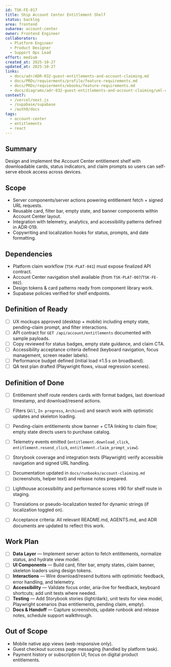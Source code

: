 ```yaml
---
id: TSK-FE-017
title: Ship Account Center Entitlement Shelf
status: backlog
area: frontend
subarea: account-center
owner: Frontend Engineer
collaborators:
  - Platform Engineer
  - Product Designer
  - Support Ops Lead
effort: medium
created_at: 2025-10-27
updated_at: 2025-10-27
links:
  - docs/adr/ADR-032-guest-entitlements-and-account-claiming.md
  - docs/PRDs/requierments/profile/feature-requirements.md
  - docs/PRDs/requierments/ebooks/feature-requirements.md
  - docs/diagrams/adr-032-guest-entitlements-and-account-claiming/uml-components.mmd
context7:
  - /vercel/next.js
  - /supabase/supabase
  - /auth0/docs
tags:
  - account-center
  - entitlements
  - react
---
```


## Summary
Design and implement the Account Center entitlement shelf with downloadable cards, status indicators, and claim prompts so users can self-serve ebook access across devices.

## Scope
- Server components/server actions powering entitlement fetch + signed URL requests.
- Reusable card, filter bar, empty state, and banner components within Account Center layout.
- Integration with telemetry, analytics, and accessibility patterns defined in ADR-019.
- Copywriting and localization hooks for status, prompts, and date formatting.

## Dependencies
- Platform claim workflow (`TSK-PLAT-041`) must expose finalized API contract.
- Account Center navigation shell available (from `TSK-PLAT-007`/`TSK-FE-002`).
- Design tokens & card patterns ready from component library work.
- Supabase policies verified for shelf endpoints.

## Definition of Ready
- [ ] UX mockups approved (desktop + mobile) including empty state, pending-claim prompt, and filter interactions.
- [ ] API contract for `GET /api/account/entitlements` documented with sample payloads.
- [ ] Copy reviewed for status badges, empty state guidance, and claim CTA.
- [ ] Accessibility acceptance criteria defined (keyboard navigation, focus management, screen reader labels).
- [ ] Performance budget defined (initial load ≤1.5 s on broadband).
- [ ] QA test plan drafted (Playwright flows, visual regression scenes).

## Definition of Done
- [ ] Entitlement shelf route renders cards with format badges, last download timestamp, and download/resend actions.
- [ ] Filters (`All`, `In progress`, `Archived`) and search work with optimistic updates and skeleton loading.
- [ ] Pending-claim entitlements show banner + CTA linking to claim flow; empty state directs users to purchase catalog.
- [ ] Telemetry events emitted (`entitlement.download_click`, `entitlement.resend_click`, `entitlement.claim_prompt_view`).
- [ ] Storybook coverage and integration tests (Playwright) verify accessible navigation and signed URL handling.
- [ ] Documentation updated in `docs/runbooks/account-claiming.md` (screenshots, helper text) and release notes prepared.
- [ ] Lighthouse accessibility and performance scores ≥90 for shelf route in staging.
- [ ] Translations or pseudo-localization tested for dynamic strings (if localization toggled on).
- [ ] Acceptance criteria: All relevant README.md, AGENTS.md, and ADR documents are updated to reflect this work.


## Work Plan
- [ ] **Data Layer** — Implement server action to fetch entitlements, normalize status, and hydrate view model.
- [ ] **UI Components** — Build card, filter bar, empty states, claim banner, skeleton loaders using design tokens.
- [ ] **Interactions** — Wire download/resend buttons with optimistic feedback, error handling, and telemetry.
- [ ] **Accessibility** — Validate focus order, aria-live for feedback, keyboard shortcuts; add unit tests where needed.
- [ ] **Testing** — Add Storybook stories (light/dark), unit tests for view model, Playwright scenarios (has entitlements, pending claim, empty).
- [ ] **Docs & Handoff** — Capture screenshots, update runbook and release notes, schedule support walkthrough.

## Out of Scope
- Mobile native app views (web responsive only).
- Guest checkout success page messaging (handled by platform task).
- Payment history or subscription UI; focus on digital product entitlements.
